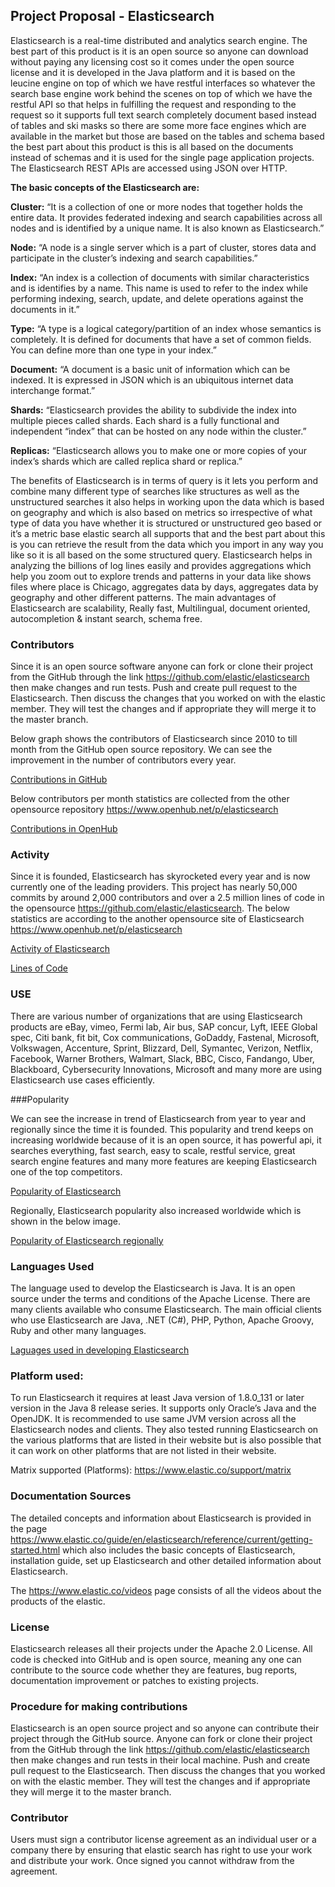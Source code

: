 ## Project Proposal - Elasticsearch
Elasticsearch is a real-time distributed and analytics search engine. The best part of this product is it is an open source so anyone can download without paying any licensing cost so it comes under the open source license and it is developed in the Java platform and it is based on the leucine engine on top of which we have restful interfaces so whatever the search base engine work behind the scenes on top of which we have the restful API so that helps in fulfilling the request and responding to the request so it supports full text search completely document based instead of tables and ski masks so there are some more face engines which are available in the market but those are based on the tables and schema based the best part about this product is this is all based on the documents instead of schemas and it is used for the single page application projects. The Elasticsearch REST APIs are accessed using JSON over HTTP.

**The basic concepts of the Elasticsearch are:**

**Cluster:** “It is a collection of one or more nodes that together holds the entire data. It provides federated indexing and search capabilities across all nodes and is identified by a unique name. It is also known as Elasticsearch.”

**Node:** “A node is a single server which is a part of cluster, stores data and participate in the cluster’s indexing and search capabilities.”

**Index:** “An index is a collection of documents with similar characteristics and is identifies by a name. This name is used to refer to the index while performing indexing, search, update, and delete operations against the documents in it.”

**Type:** “A type is a logical category/partition of an index whose semantics is completely. It is defined for documents that have a set of common fields. You can define more than one type in your index.”

**Document:** “A document is a basic unit of information which can be indexed. It is expressed in JSON which is an ubiquitous internet data interchange format.”

**Shards:** “Elasticsearch provides the ability to subdivide the index into multiple pieces called shards. Each shard is a fully functional and independent “index” that can be hosted on any node within the cluster.”

**Replicas:** “Elasticsearch allows you to make one or more copies of your index’s shards which are called replica shard or replica.”

The benefits of Elasticsearch is in terms of query is it lets you perform and combine many different type of searches like structures as well as the unstructured searches it also helps in working upon the data which is based on geography and which is also based on metrics so irrespective  of what type of data you have whether it is structured or unstructured geo based or it’s a metric base elastic search all supports that and the best part about this is you can retrieve the result from the data which you import in any way you like so it is all based on the some structured query. Elasticsearch helps in analyzing the billions of log lines easily and provides aggregations which help you zoom out to explore trends and patterns in your data like shows files where place is Chicago, aggregates data by days, aggregates data by geography and other different patterns. 
The main advantages of Elasticsearch are scalability, Really fast, Multilingual, document oriented, autocompletion & instant search, schema free. 

### Contributors

Since it is an open source software anyone can fork or clone their project from the GitHub through the link https://github.com/elastic/elasticsearch then make changes and run tests. Push and create pull request to the Elasticsearch. Then discuss the changes that you worked on with the elastic member. They will test the changes and if appropriate they will merge it to the master branch.

Below graph shows the contributors of Elasticsearch since 2010 to till month from the GitHub open source repository. We can see the improvement in the number of contributors every year. 

[Contributions in GitHub](https://github.com/swrp/CYBR8420-SemesterProject/blob/maddagada/Contributor%20GitHub.png)

Below contributors per month statistics are collected from the other opensource repository https://www.openhub.net/p/elasticsearch

[Contributions in OpenHub](https://github.com/swrp/CYBR8420-SemesterProject/blob/maddagada/OpenHub%20Contributor.png)

### Activity

Since it is founded, Elasticsearch has skyrocketed every year and is now currently one of the leading providers. 
This project has nearly 50,000 commits by around 2,000 contributors and over a 2.5 million lines of code in the opensource https://github.com/elastic/elasticsearch. 
The below statistics are according to the another opensource site of Elasticsearch https://www.openhub.net/p/elasticsearch 

[Activity of Elasticsearch](https://github.com/swrp/CYBR8420-SemesterProject/blob/maddagada/Activity.png)

[Lines of Code](https://github.com/swrp/CYBR8420-SemesterProject/blob/maddagada/Lines%20of%20code.png)

### USE
There are various number of organizations that are using Elasticsearch products are eBay, vimeo, Fermi lab, Air bus, SAP concur, Lyft, IEEE Global spec, Citi bank, fit bit, Cox communications, GoDaddy, Fastenal, Microsoft, Volkswagen, Accenture,  Sprint, Blizzard, Dell, Symantec, Verizon, Netflix, Facebook, Warner Brothers, Walmart, Slack, BBC, Cisco, Fandango, Uber, Blackboard, Cybersecurity Innovations, Microsoft and many more are using Elasticsearch use cases efficiently.

###Popularity

We can see the increase in trend of Elasticsearch from year to year and regionally since the time it is founded.
This popularity and trend keeps on increasing worldwide because of it is an open source, it has powerful api, it searches everything, fast search, easy to scale, restful service, great search engine features and many more features are keeping Elasticsearch one of the top competitors.

[Popularity of Elasticsearch](https://github.com/swrp/CYBR8420-SemesterProject/blob/maddagada/Popularity.png)

Regionally, Elasticsearch popularity also increased worldwide which is shown in the below image. 

[Popularity of Elasticsearch regionally](https://github.com/swrp/CYBR8420-SemesterProject/blob/maddagada/Popularity%202.png)

### Languages Used

The language used to develop the Elasticsearch is Java. It is an open source under the terms and conditions of the Apache License. There are many clients available who consume Elasticsearch. The main official clients who use Elasticsearch are Java, .NET (C#), PHP, Python, Apache Groovy, Ruby and other many languages. 

[Laguages used in developing Elasticsearch](https://github.com/swrp/CYBR8420-SemesterProject/blob/maddagada/Languages%20used.png)

### Platform used:

To run Elasticsearch it requires at least Java version of 1.8.0_131 or later version in the Java 8 release series. It supports only Oracle’s Java and the OpenJDK. It is recommended to use same JVM version across all the Elasticsearch nodes and clients. They also tested running Elasticsearch on the various platforms that are listed in their website but is also possible that it can work on other platforms that are not listed in their website.

Matrix supported (Platforms): https://www.elastic.co/support/matrix

### Documentation Sources

The detailed concepts and information about Elasticsearch is provided in the page https://www.elastic.co/guide/en/elasticsearch/reference/current/getting-started.html which also includes the basic concepts of Elasticsearch, installation guide, set up Elasticsearch and other detailed information about Elasticsearch.

The https://www.elastic.co/videos page consists of all the videos about the products of the elastic.

### License

Elasticsearch releases all their projects under the Apache 2.0 License. All code is checked into GitHub and is open source, meaning any one can contribute to the source code whether they are features, bug reports, documentation improvement or patches to existing projects.

### Procedure for making contributions

Elasticsearch is an open source project and so anyone can contribute their project through the GitHub source. Anyone can fork or clone their project from the GitHub through the link https://github.com/elastic/elasticsearch then make changes and run tests in their local machine. Push and create pull request to the Elasticsearch. Then discuss the changes that you worked on with the elastic member. They will test the changes and if appropriate they will merge it to the master branch.

### Contributor 

Users must sign a contributor license agreement as an individual user or a company there by ensuring that elastic search has right to use your work and distribute your work. Once signed you cannot withdraw from the agreement.

